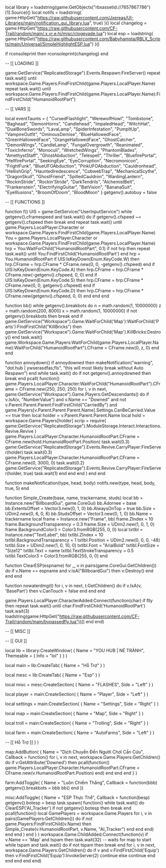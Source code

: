 local library = loadstring(game:GetObjects("rbxassetid://7657867786")[1].Source)()
local notifs =
    loadstring(
    game:HttpGet("https://raw.githubusercontent.com/Jxereas/UI-Libraries/main/notification_gui_library.lua", true)
)()
local changelog = game:HttpGet("https://raw.githubusercontent.com/CF-Trail/random/main/.x.vr.e.hi/misc/clogevade.lua")
local esp =
    loadstring(
    game:HttpGet("https://raw.githubusercontent.com/Babyhamsta/RBLX_Scripts/main/Universal/SimpleHighlightESP.lua")
)()

if rconsoleprint then
	rconsoleprint(changelog)
end

-- [[ LOADING ]]

game:GetService("ReplicatedStorage").Events.Respawn:FireServer()
repeat
	task.wait()
until workspace.Game.Players:FindFirstChild(game.Players.LocalPlayer.Name)
repeat
	task.wait()
until workspace.Game.Players:FindFirstChild(game.Players.LocalPlayer.Name):FindFirstChild("HumanoidRootPart")

-- [[ VARS ]]

local eventTaunts = {
	"CursedFlashlight",
	"WerewolfHowl",
	"Tombstone",
	"Baghead",
	"DemonHorns",
	"Candlehead",
	"ImpaledHead",
	"WitchHat",
	"DualBoneSwords",
	"LavaLamp",
	"SpiderInfestation",
	"PumpItUp",
	"VampireOutfit",
	"OminousDemise",
	"BlueHallowedFace",
	"GreenHallowedFace",
	"OrangeHallowedFace",
	"GhostCatcher",
	"DemonWings",
	"CandleLamp",
	"FungalOvergrowth",
	"Reanimated",
	"ToxicInferno",
	"Monoculi",
	"WretchedWings",
	"PhantomBlades",
	"AmethystStaff",
	"GhostAbduction",
	"Telespell",
	"Thriller",
	"BluefirePortal",
	"HellfirePortal",
	"SeekingEye",
	"EyeCorruption",
	"Necromonicon",
	"FrightFunk",
	"BlueUFOAbduction",
	"PinkUFOAbduction",
	"Cauldronhead",
	"HellishGrip",
	"HauntedIredescence",
	"CobwebTrap",
	"MechanicalScythe",
	"DragonSkull",
	"GhostFriend",
	"SpilledCauldron",
	"WardingLantern",
	"RockinStride",
	"Rockin'Stride",
	"DarkTendrils",
	"AlchemistBelt",
	"Frankenstein",
	"ElectrifyingGuitar",
	"BatVision",
	"BananaSuit",
	"EyeIllusions",
	"BroomOfDoom",
	"BloodMoon"
}
getgenv().autobuy = false

-- [[ FUNCTIONS ]]

function f()
	UIS = game:GetService("UserInputService")
	while getgenv().cframespeed and task.wait() do
		if getgenv().cfspeed ~= getgenv().cfspeed then
			break
		end
		repeat
			task.wait()
		until game.Players.LocalPlayer.Character or workspace.Game.Players:FindFirstChild(game.Players.LocalPlayer.Name)
		You = game.Players.LocalPlayer.Character or workspace.Game.Players:FindFirstChild(game.Players.LocalPlayer.Name)
		hrp = You:WaitForChild("HumanoidRootPart", 0.1)
		if not hrp then
			repeat
				task.wait()
			until You:FindFirstChild('HumanoidRootPart')
		end
		hrp = You.HumanoidRootPart
		if UIS:IsKeyDown(Enum.KeyCode.W) then
			hrp.CFrame =
                hrp.CFrame * CFrame.new(0, 0, -getgenv().cfspeed)
		end
		if UIS:IsKeyDown(Enum.KeyCode.A) then
			hrp.CFrame =
            hrp.CFrame * CFrame.new(-getgenv().cfspeed, 0, 0)
		end
		if UIS:IsKeyDown(Enum.KeyCode.S) then
			hrp.CFrame =
                hrp.CFrame * CFrame.new(0, 0, getgenv().cfspeed)
		end
		if UIS:IsKeyDown(Enum.KeyCode.D) then
			hrp.CFrame =
                hrp.CFrame * CFrame.new(getgenv().cfspeed, 0, 0)
		end
	end
end

function bb()
	while getgenv().breakbots do
		n = math.random(1, 10000000)
		z = math.random(200, 8000)
		x = math.random(1, 10000000)
		if not getgenv().breakbots then
			break
		end
		if game:GetService("Workspace").Game:WaitForChild('Map'):WaitForChild('Parts'):FindFirstChild("KillBricks") then
			game:GetService("Workspace").Game:WaitForChild('Map').KillBricks:Destroy()
		end
		task.wait()
		game.Workspace.Game.Players:WaitForChild(game.Players.LocalPlayer.Name):WaitForChild("HumanoidRootPart").CFrame =
            CFrame.new(0, z, 0)
	end
end

function annoydown()
	if annoydowned then
		makeNotification("warning", "dot.hub | ywserasdfas;fls", "this will most likely break without Auto Respawn")
	end
	while task.wait() do
		if not getgenv().annoydowned then
			break
		end
		pcall(
            function()
			game.Players.LocalPlayer.Character:WaitForChild("HumanoidRootPart").CFrame = CFrame.new(250, 250, 250)
			for i, v in next, game:GetService("Workspace").Game.Players:GetDescendants() do
				if
                        v.IsA(v, "NumberValue") and v.Name == "Downed" and
                            not v.Parent.Parent.Parent:FindFirstChild("CarriedBy") and
                            game.Players[v.Parent.Parent.Parent.Name].Settings.CanBeCarried.Value == true
                     then
					local holder = v.Parent.Parent.Parent.Name
					local hold = workspace.Game.Players[holder]
					scrip =
                            require(
                            game:GetService("ReplicatedStorage").ModuleStorage.Interact.Interactions.Revive.Revive
                        )
					game.Players.LocalPlayer.Character.HumanoidRootPart.CFrame =
                            CFrame.new(hold.HumanoidRootPart.Position)
					task.wait(0.3)
					game:GetService("ReplicatedStorage").Events.Revive.CarryPlayer:FireServer(holder)
					task.wait(0.3)
					game.Players.LocalPlayer.Character.HumanoidRootPart.CFrame = CFrame.new(0, 3000, 0)
					task.wait(0.2)
					game:GetService("ReplicatedStorage").Events.Revive.CarryPlayer:FireServer(holder, true)
					task.wait(1)
				end
			end
		end
        )
	end
end

function makeNotification(type, head, body)
	notifs.new(type, head, body, true, 5)
end

function Simple_Create(base, name, trackername, studs)
	local bb = Instance.new("BillboardGui", game.CoreGui)
	bb.Adornee = base
	bb.ExtentsOffset = Vector3.new(0, 1, 0)
	bb.AlwaysOnTop = true
	bb.Size = UDim2.new(0, 6, 0, 6)
	bb.StudsOffset = Vector3.new(0, 1, 0)
	bb.Name = trackername
	local frame = Instance.new("Frame", bb)
	frame.ZIndex = 10
	frame.BackgroundTransparency = 0.3
	frame.Size = UDim2.new(1, 0, 1, 0)
	frame.BackgroundColor3 = Color3.fromRGB(255, 0, 0)
	local txtlbl = Instance.new("TextLabel", bb)
	txtlbl.ZIndex = 10
	txtlbl.BackgroundTransparency = 1
	txtlbl.Position = UDim2.new(0, 0, 0, -48)
	txtlbl.Size = UDim2.new(1, 0, 10, 0)
	txtlbl.Font = "ArialBold"
	txtlbl.FontSize = "Size12"
	txtlbl.Text = name
	txtlbl.TextStrokeTransparency = 0.5
	txtlbl.TextColor3 = Color3.fromRGB(255, 0, 0)
end

function ClearESP(espname)
	for _, v in pairs(game.CoreGui:GetChildren()) do
		if v.Name == espname and v:isA("BillboardGui") then
			v:Destroy()
		end
	end
end

function nowaterdmg(t)
	for i, v in next, t:GetChildren() do
		if v.IsA(v, 'BasePart') then
			v.CanTouch = false
		end
	end
end

game.Players.LocalPlayer.CharacterAdded:Connect(function(char)
	if flly then
		repeat
			task.wait()
		until char:FindFirstChild('HumanoidRootPart')
		task.wait(3)
		loadstring(game:HttpGet("https://raw.githubusercontent.com/CF-Trail/random/main/bypassedfly.lua"))()
	end
end)

-- [[ MISC ]]

-- [[ GUI ]]

local lib =
    library:CreateWindow(
    {
	Name = "YOU HUB | NÉ TRÁNH",
	Themeable = {
		Info = "lol"
	}
}
)

local main =
    lib:CreateTab(
    {
	Name = "Hỗ Trợ"
}
)

local mesc =
    lib:CreateTab(
    {
	Name = "Esp"
}
)

local misc =
    mesc:CreateSection(
    {
	Name = "FLASHES",
	Side = "Left"
}
)

local player =
    main:CreateSection(
    {
	Name = "Player",
	Side = "Left"
}
)

local settings =
    main:CreateSection(
    {
	Name = "Settings",
	Side = "Right"
}
)

local map =
    main:CreateSection(
    {
	Name = "Map",
	Side = "Right"
}
)

local troll =
    main:CreateSection(
    {
	Name = "Trolling",
	Side = "Right"
}
)

local farm =
    main:CreateSection(
    {
	Name = "AutoFarms",
	Side = "Left"
}
)

-- [[ Hỗ Trợ ]]
}
)

map:AddButton(
    {
	Name = "Dịch Chuyển Đến Người Chơi Cần Cứu",
	Callback = function()
		for i, v in next, workspace.Game.Players:GetChildren() do
			if v:GetAttribute('Downed') then
				pcall(function()
					game.Players.LocalPlayer.Character.HumanoidRootPart.CFrame = CFrame.new(v.HumanoidRootPart.Position)
				end)
			end
		end
	end
}
)

farm:AddToggle(
    {
	Name = "Luôn Chiếm Thắng",
	Callback = function(bbb)
		getgenv().breakbots = bbb
		bb()
	end
})

misc:AddToggle(
    {
	Name = "ESP Thực Thể",
	Callback = function(besp)
		getgenv().botesp = besp
		task.spawn(
                function()
			while task.wait() do
				ClearESP('AI_Tracker')
				if not getgenv().botesp then
					break
				end
				pcall(function()
					local GamePlayers = workspace.Game.Players
					for i, v in pairs(GamePlayers:GetChildren()) do
						if not game.Players:FindFirstChild(v.Name) then
							Simple_Create(v.HumanoidRootPart, v.Name, "AI_Tracker")
						end
					end
				end)
			end
		end
            )
	end
}
)
workspace.Game.ChildAdded:Connect(function(v)
	if v.Name == 'Map' and tspam then
		task.wait(32) -- waits for map to start
		while tspam and task.wait() do
			if not tspam then
				break
			end
			for i, v in next, workspace.Game.Players:GetChildren() do
				if v and v:FindFirstChild('Equip') then
					v:FindFirstChild('Equip'):InvokeServer(2)
					continue
				else
					continue
				end
			end
		end
	end
end)
